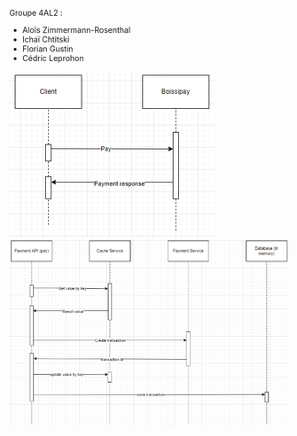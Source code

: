 Groupe 4AL2 :
- Aloïs Zimmermann-Rosenthal
- Ichaï Chtitski
- Florian Gustin
- Cédric Leprohon

![img.png](assets/diagramme1.png)
![img.png](assets/diagramme2.png)
